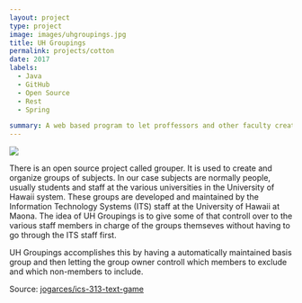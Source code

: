 ```yaml
---
layout: project
type: project
image: images/uhgroupings.jpg
title: UH Groupings
permalink: projects/cotton
date: 2017
labels:
  - Java
  - GitHub
  - Open Source
  - Rest
  - Spring

summary: A web based program to let proffessors and other faculty create and maintain groups of people for things like email lists and class lists.
---
```


<img class="ui image" src="{{ site.baseurl }}/images/uhgroupingslong.jpg">


There is an open source project called grouper. It is used to create and organize groups of subjects. In our case subjects are normally people, usually students and staff at the various universities in the University of Hawaii system. These groups are developed and maintained by the Information Technology Systems (ITS) staff at the University of Hawaii at Maona. The idea of UH Groupings is to give some of that controll over to the various staff members in charge of the groups themseves without having to go through the ITS staff first.

UH Groupings accomplishes this by having a automatically maintained basis group and then letting the group owner controll which members to exclude and which non-members to include.

Source: <a href="https://github.com/uhawaii-system-its-ti-iam/uhgroupings"><i class="large github icon "></i>jogarces/ics-313-text-game</a>


